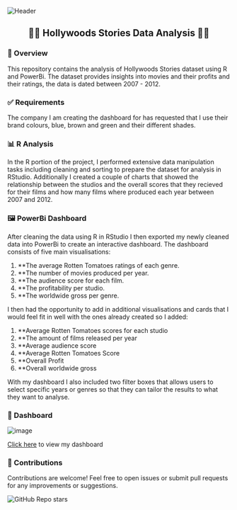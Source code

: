 ![Header](https://capsule-render.vercel.app/api?type=slice&height=200&color=50:000000,100:B80000&text=Hollywood%20Stories&fontSize=50&fontAlignY=32&fontAlign=72&rotate=13&stroke=000000&strokeWidth=2&fontColor=fff&reversal=false)

## <div align="center">🎥🍿 Hollywoods Stories Data Analysis 🍿🎥</div>

### 🚀 Overview
This repository contains the analysis of Hollywoods Stories dataset using R and PowerBi. The dataset provides insights into movies and their profits and their ratings, the data is dated between 2007 - 2012.

### ✅ Requirements
The company I am creating the dashboard for has requested that I use their brand colours, blue, brown and green and their different shades. 

### 📊 R Analysis
In the R portion of the project, I performed extensive data manipulation tasks including cleaning and sorting to prepare the dataset for analysis in RStudio. Additionally I created a couple of charts that showed the relationship between the studios and the overall scores that they recieved for their films and how many films where produced each year between 2007 and 2012.

### 🖼️ PowerBi Dashboard
After cleaning the data using R in RStudio I then exported my newly cleaned data into PowerBi to create an interactive dashboard. The dashboard consists of five main visualisations:
1. **The average Rotten Tomatoes ratings of each genre.
2. **The number of movies produced per year.
3. **The audience score for each film.
4. **The profitability per studio.
5. **The worldwide gross per genre.

I then had the opportunity to add in additional visualisations and cards that I would feel fit in well with the ones already created so I added:
1. **Average Rotten Tomatoes scores for each studio
2. **The amount of films released per year
3. **Average audience score
4. **Average Rotten Tomatoes Score
5. **Overall Profit
6. **Overall worldwide gross

With my dashboard I also included two filter boxes that allows users to select specific years or genres so that they can tailor the results to what they want to analyse.

### 🎨 Dashboard
![image](https://github.com/ElizabethM91/R-PowerBi-Hollywood-Stories/assets/13765069/e5a8901d-d5e9-4047-bed7-41767096c988)

[Click here](https://app.powerbi.com/links/myrLQMZ0T_?ctid=6efd0f20-57c8-4447-b53f-00d4992ca50b&pbi_source=linkShare&bookmarkGuid=97d87319-53ae-43d9-a3d9-241d61230a11) to view my dashboard

### 👥 Contributions
Contributions are welcome! Feel free to open issues or submit pull requests for any improvements or suggestions.

![GitHub Repo stars](https://img.shields.io/github/stars/ElizabethM91/R-PowerBi-Hollywood-Stories?style=for-the-badge&logo=github&logoColor=white&labelColor=000&color=red)
